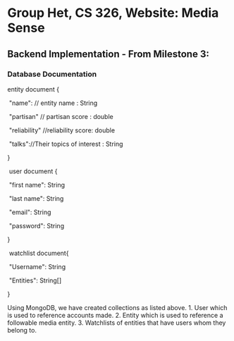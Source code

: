# Group Het, CS 326, Website: Media Sense 
## Backend Implementation - From Milestone 3:
### Database Documentation



entity document {

​    "name": // entity name : String

​      "partisan" // partisan score : double

​      "reliability"  //reliability score: double

​      "talks"://Their topics of interest : String

}

​	user document {

​	"first name": String

​	"last name": String

​	"email": String

​	"password": String

}

​	watchlist document{

​	"Username": String

​	"Entities": String[]

}



Using MongoDB, we have created collections as listed above. 1. User which is used to reference accounts made. 2. Entity which is used to reference a followable media entity. 3. Watchlists of entities that have users whom they belong to.





